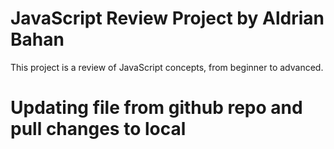 # JavaScript Review Project by Aldrian Bahan
This project is a review of JavaScript concepts, from beginner to advanced.

# Updating file from github repo and pull changes to local